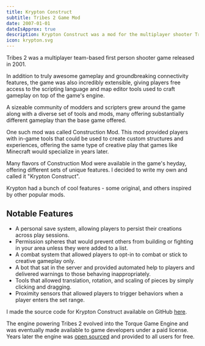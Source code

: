 ```yaml
---
title: Krypton Construct
subtitle: Tribes 2 Game Mod
date: 2007-01-01
dateIsApprox: true
description: Krypton Construct was a mod for the multiplayer shooter Tribes 2 that allowed players to build custom structures together.
icon: krypton.svg
---
```


Tribes 2 was a multiplayer team-based first person shooter game released in
2001.

In addition to truly awesome gameplay and groundbreaking connectivity
features, the game was also incredibly extensible, giving players free access
to the scripting language and map editor tools used to craft gameplay on top of
the game's engine.

A sizeable community of modders and scripters grew around the game along with
a diverse set of tools and mods, many offering substantially different gameplay
than the base game offered.

One such mod was called Construction Mod. This mod provided players with in-game
tools that could be used to create custom structures and experiences, offering
the same type of creative play that games like Minecraft would specialize in
years later.

Many flavors of Construction Mod were available in the game's heyday, offering
different sets of unique features. I decided to write my own and called it
"Krypton Construct".

Krypton had a bunch of cool features - some original, and others inspired by
other popular mods.

## Notable Features

 - A personal save system, allowing players to persist their creations across
   play sessions.
 - Permission spheres that would prevent others from building or fighting in
   your area unless they were added to a list.
 - A combat system that allowed players to opt-in to combat or stick to creative
   gameplay only.
 - A bot that sat in the server and provided automated help to players and
   delivered warnings to those behaving inappropriately.
 - Tools that allowed translation, rotation, and scaling of pieces by simply
   clicking and dragging.
 - Proximity sensors that allowed players to trigger behaviors when a player
   enters the set range.

I made the source code for Krypton Construct available on GitHub
[here](https://github.com/haydenmc/Krypton).

The engine powering Tribes 2 evolved into the Torque Game Engine and was
eventually made available to game developers under a paid license. Years later
the engine was 
[open sourced](https://github.com/TorqueGameEngines/Torque3D) and provided to
all users for free.